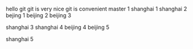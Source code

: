 hello git 
git is very nice
git is convenient
master 1
shanghai 1
shanghai 2
bejing 1
beijing 2
beijing 3

shanghai 3
shanghai 4
beijing 4
beijing 5

shanghai 5

